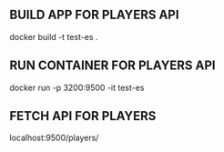 ## BUILD APP FOR PLAYERS API
docker build -t test-es .
## RUN CONTAINER FOR PLAYERS API
docker run -p 3200:9500 -it test-es
## FETCH API FOR PLAYERS
localhost:9500/players/